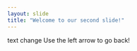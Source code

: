 ```yaml
---
layout: slide
title: "Welcome to our second slide!"
---
```

text change
Use the left arrow to go back!

